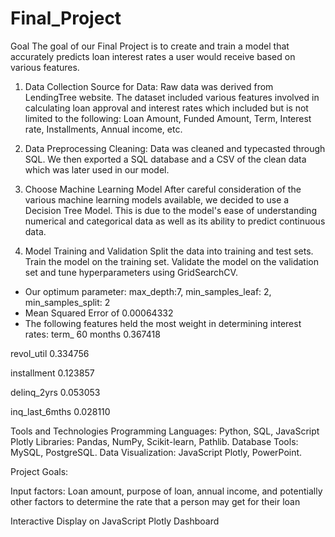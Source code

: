 # Final_Project

Goal
The goal of our Final Project is to create and train a model that accurately predicts loan interest rates a user would receive based on various features.

1. Data Collection
Source for Data:
Raw data was derived from LendingTree website.
The dataset included various features involved in calculating loan approval and interest rates which included but is not limited to the following:
Loan Amount, Funded Amount, Term, Interest rate, Installments, Annual income, etc.

2. Data Preprocessing
Cleaning: Data was cleaned and typecasted through SQL. We then exported a SQL database and a CSV of the clean data which was later used in our model.


3. Choose Machine Learning Model
After careful consideration of the various machine learning models available, we decided to use a Decision Tree Model.
This is due to the model's ease of understanding numerical and categorical data as well as its ability to predict continuous data.



5. Model Training and Validation
Split the data into training and test sets.
Train the model on the training set.
Validate the model on the validation set and tune hyperparameters using GridSearchCV.
  * Our optimum parameter: max_depth:7, min_samples_leaf: 2, min_samples_split: 2
  * Mean Squared Error of 0.00064332
  * The following features held the most weight in determining interest rates:
term_ 60 months                    0.367418

revol_util                         0.334756

installment                        0.123857

delinq_2yrs                        0.053053

inq_last_6mths                     0.028110

Tools and Technologies
Programming Languages: Python, SQL, JavaScript Plotly
Libraries: Pandas, NumPy, Scikit-learn, Pathlib.
Database Tools: MySQL, PostgreSQL.
Data Visualization: JavaScript Plotly, PowerPoint.



Project Goals:

Input factors: Loan amount, purpose of loan, annual income, and potentially other factors to determine the rate that a person may get for their loan

Interactive Display on JavaScript Plotly Dashboard

